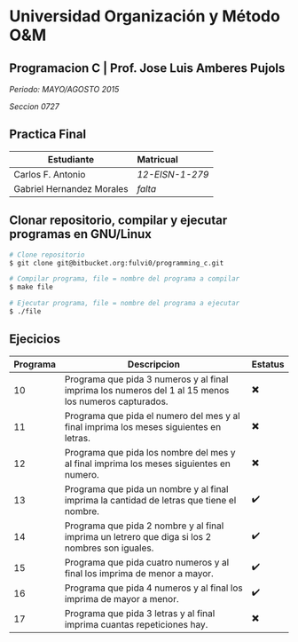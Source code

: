 # Universidad Organización y Método O&M

## Programacion C | Prof. Jose Luis Amberes Pujols

*Periodo: MAYO/AGOSTO 2015*

*Seccion 0727*

##  Practica Final

| Estudiante | Matricual |
|------------|:-----------|
|Carlos F. Antonio | *12-EISN-1-279* |
|Gabriel Hernandez Morales|*falta*|

## Clonar repositorio, compilar y ejecutar programas en GNU/Linux
```bash
# Clone repositorio
$ git clone git@bitbucket.org:fulvi0/programming_c.git

# Compilar programa, file = nombre del programa a compilar
$ make file

# Ejecutar programa, file = nombre del programa a ejecutar
$ ./file
```

## Ejecicios

| Programa | Descripcion | Estatus |
|----------|-------------|---------|
| 10 | Programa que pida 3 numeros y al final imprima los numeros del 1 al 15 menos los numeros capturados. | :heavy_multiplication_x: |
| 11 | Programa que pida el numero del mes y al final imprima los meses siguientes en letras. | :heavy_multiplication_x: |
| 12 | Programa que pida los nombre del mes y al final imprima los meses siguientes en numero. | :heavy_multiplication_x: |
| 13 | Programa que pida un nombre y al final imprima la cantidad de letras que tiene el nombre. | :heavy_check_mark: |
| 14 | Programa que pida 2 nombre y al final imprima un letrero que diga si los 2 nombres son iguales. | :heavy_check_mark: |
| 15 | Programa que pida cuatro numeros y al final los imprima de menor a mayor. | :heavy_check_mark: |
| 16 | Programa que pida 4 numeros y al final los imprima  de mayor a menor. | :heavy_check_mark: |
| 17 | Programa que pida 3 letras y al final imprima cuantas repeticiones hay. | :heavy_multiplication_x: |
